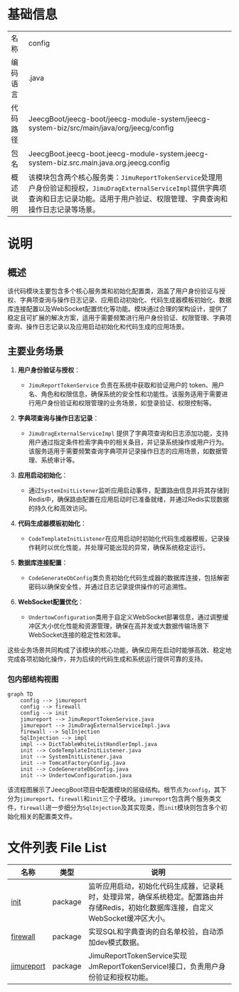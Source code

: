 # 基础信息

|      |      |
|------|------|
| 名称 | config |
| 编码语言 | .java |
| 代码路径 | JeecgBoot/jeecg-boot/jeecg-module-system/jeecg-system-biz/src/main/java/org/jeecg/config |
| 包名 | JeecgBoot.jeecg-boot.jeecg-module-system.jeecg-system-biz.src.main.java.org.jeecg.config |
| 概述说明 | 该模块包含两个核心服务类：`JimuReportTokenService`处理用户身份验证和授权，`JimuDragExternalServiceImpl`提供字典项查询和日志记录功能。适用于用户验证、权限管理、字典查询和操作日志记录等场景。 |

# 说明

## 概述

该代码模块主要包含多个核心服务类和初始化配置类，涵盖了用户身份验证与授权、字典项查询与操作日志记录、应用启动初始化、代码生成器模板初始化、数据库连接配置以及WebSocket配置优化等功能。模块通过合理的架构设计，提供了稳定且可扩展的解决方案，适用于需要频繁进行用户身份验证、权限管理、字典项查询、操作日志记录以及应用启动初始化和代码生成的应用场景。

## 主要业务场景

1. **用户身份验证与授权**：
   - `JimuReportTokenService` 负责在系统中获取和验证用户的 token、用户名、角色和权限信息，确保系统的安全性和功能性。该服务适用于需要进行用户身份验证和权限管理的业务场景，如登录验证、权限控制等。

2. **字典项查询与操作日志记录**：
   - `JimuDragExternalServiceImpl` 提供了字典项查询和日志添加功能，支持用户通过指定条件检索字典中的相关条目，并记录系统操作或用户行为。该服务适用于需要频繁查询字典项并记录操作日志的应用场景，如数据管理、系统审计等。

3. **应用启动初始化**：
   - 通过`SystemInitListener`监听应用启动事件，配置路由信息并将其存储到Redis中，确保路由配置在应用启动时已准备就绪，并通过Redis实现数据的持久化和高效访问。

4. **代码生成器模板初始化**：
   - `CodeTemplateInitListener`在应用启动时初始化代码生成器模板，记录操作耗时以优化性能，并处理可能出现的异常，确保系统稳定运行。

5. **数据库连接配置**：
   - `CodeGenerateDbConfig`类负责初始化代码生成器的数据库连接，包括解密密码以确保安全性，并通过日志记录提供操作的可追溯性。

6. **WebSocket配置优化**：
   - `UndertowConfiguration`类用于自定义WebSocket部署信息，通过调整缓冲区大小优化性能和资源管理，确保在高并发或大数据传输场景下WebSocket连接的稳定性和效率。

这些业务场景共同构成了该模块的核心功能，确保应用在启动时能够高效、稳定地完成各项初始化操作，并为后续的代码生成和系统运行提供可靠的支持。


### 包内部结构视图

```mermaid
graph TD
    config --> jimureport
    config --> firewall
    config --> init
    jimureport --> JimuReportTokenService.java
    jimureport --> JimuDragExternalServiceImpl.java
    firewall --> SqlInjection
    SqlInjection --> impl
    impl --> DictTableWhiteListHandlerImpl.java
    init --> CodeTemplateInitListener.java
    init --> SystemInitListener.java
    init --> TomcatFactoryConfig.java
    init --> CodeGenerateDbConfig.java
    init --> UndertowConfiguration.java
```

该流程图展示了JeecgBoot项目中配置模块的层级结构。根节点为`config`，其下分为`jimureport`、`firewall`和`init`三个子模块。`jimureport`包含两个服务类文件，`firewall`进一步细分为`SqlInjection`及其实现类，而`init`模块则包含多个初始化相关的配置类文件。

# 文件列表 File List

| 名称   | 类型  | 说明 |
|-------|------|-------------|
| [init](init/_module.md) | package | 监听应用启动，初始化代码生成器，记录耗时，处理异常，确保系统稳定。配置路由并存储Redis，初始化数据库连接，自定义WebSocket缓冲区大小。 |
| [firewall](firewall/_module.md) | package | 实现SQL和字典查询的白名单校验，自动添加dev模式数据。 |
| [jimureport](jimureport/_module.md) | package | JimuReportTokenService实现JmReportTokenServiceI接口，负责用户身份验证和授权功能。 |


